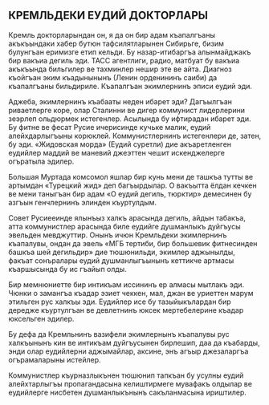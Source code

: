 ## КРЕМЛЬДЕКИ ЕУДИЙ ДОКТОРЛАРЫ

Кремль докторларындан он, я да он бир адам къапалгъаны акъкъындаки хабер бутюн тафсилятларынен Сибирьге, бизим булунгъан еримизге етип кельди.
Бу назар-итибаргъа алынмайджакъ бир вакъиа дегиль эди.
ТАСС агентлиги, радио, матбуат бу вакъиа акъкъында бильгилер ве тахминлер нешир эте ве айта.
Диагноз къойгъан эким къадынынынъ (Ленин орденининъ саиби) да къапалгъаны бильдириле.
Къапалгъан экимлернинъ эписи еудий эди.

Аджеба, экимлернинъ къабааты неден ибарет эди?
Дагъылгъан риваетлерге коре, олар Сталинни ве дигер коммунист лидерлерини зеэрлеп ольдюрмек истегенлер.
Асылында бу ифтирадан ибарет эди.
Бу фитне ве фесат Русие ичерисинде кучьке малик, еудий алейхдарлыгъыны корюклей.
Коммунистлернинъ истегенлери де, затен, бу эди.
«Жидовская морда» (Еудий суретли) дие акъаретленген еудийлер маддий ве маневий джеэттен чешит искенджелерге огъратыла эдилер.

Большая Муртада комсомол яшлар бир кунь мени де ташкъа тутты ве артымдан «Турецкий жид» деп багъырдылар.
О вакъытта ёлдан кечкен ве мени таныгъан бир адам «О еудий дегиль, тюрктир» демесинен бу азгъын генчлернинъ элинден къуртулдым.

Совет Русиееинде ялынъыз халкъ арасында дегиль, айдын табакъа, атта коммунистлер арасында биле еудийге душманлыкъ дуйгъусы эвельден мевджуттир.
Онынъ ичюн Кремльдеки экимлернинъ къапалувы, ондан да эвель «МГБ тертиби, бир большевик фитнесинден башкъа шей дегильдир» дие тюшюнильди, экимлер аджынылды, факъат сонъралары еудий душманлыгъынынъ кеттикче артмасы къаршысында бу ис гъайып олды.

Бир мемнюниетте бир интикъам иссининъ ер алмасы мытлакъ эди.
Чюнки о замангъа къадар эзиет чеккен, мал, джан ве уриеттен марум этильген рус халкъы эди.
Еудийлер исе бу тазыйыкълардан бир дередже къуртулгъан ве девлетнинъ юксек мертебелерине къадар юксельген эдилер.

Бу дефа да Кремльнинъ вазифели экимлернынъ къапалувы рус халкъынынъ кин ве интикъам дуйгъусынен бирлешип, даа да къабарды, энди олар еудийлерни аджымайлар, аксине, энъ агъыр джезаларгъа огърамаларыны истейлер.

Коммунистлер къурназлыкънен тюшюнип тапкъан бу усулны еудий алейхтарлыгъы пропагандасына келиштирмеге мувафакъ олдылар ве еудийлерге нисбетен душманлыкънынъ сакъланмасына ириштилер.
